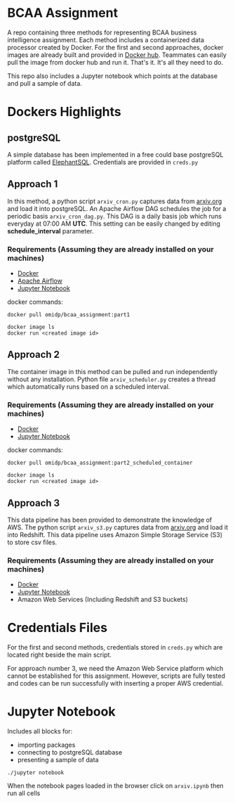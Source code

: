 # BCAA Assignment

A repo containing three methods for representing BCAA business intelligence assignment.
Each method includes a containerized data processor created by Docker.
For the first and second approaches, docker images are already built and provided in [Docker hub](https://hub.docker.com/r/omidp/bcaa_assignment). Teammates can easily pull the image from docker hub and run it. That's it. It's all they need to do.

This repo also includes a Jupyter notebook which points at the database and pull a sample of data.


#  Dockers Highlights
## postgreSQL
A simple database has been implemented in a free could base postgreSQL platform called [ElephantSQL](elephantsql.com).
Credentials are provided in `creds.py`

## Approach 1
In this method, a python script `arxiv_cron.py` captures data from [arxiv.org](http://arxiv.org/rss/cs) and load it into postgreSQL. An Apache Airflow DAG schedules the job for a periodic basis `arxiv_cron_dag.py`. This DAG is a daily basis job which runs everyday at 07:00 AM __UTC__. This setting can be easily changed by editing __schedule_interval__ parameter. 

### Requirements (Assuming they are already installed on your machines)
- [Docker](https://docs.docker.com/install/)
- [Apache Airflow](https://airflow.apache.org/installation.html)
- [Jupyter Notebook](https://jupyter.readthedocs.io/en/latest/install.html)

docker commands:
```
docker pull omidp/bcaa_assignment:part1
```
```
docker image ls
docker run <created image id>
```


## Approach 2
The container image in this method can be pulled and run independently without any installation. Python file `arxiv_scheduler.py` creates a thread which automatically runs based on a scheduled interval.  

### Requirements (Assuming they are already installed on your machines)
- [Docker](https://docs.docker.com/install/)
- [Jupyter Notebook](https://jupyter.readthedocs.io/en/latest/install.html)

docker commands:
```
docker pull omidp/bcaa_assignment:part2_scheduled_container
```
```
docker image ls
docker run <created image id>
```

## Approach 3
This data pipeline has been provided to demonstrate the knowledge of AWS. The python script `arxiv_s3.py` captures data from [arxiv.org](http://arxiv.org/rss/cs) and load it into Redshift. This data pipeline uses Amazon Simple Storage Service (S3) to store csv files.


### Requirements (Assuming they are already installed on your machines)
- [Docker](https://docs.docker.com/install/)
- [Jupyter Notebook](https://jupyter.readthedocs.io/en/latest/install.html)
- Amazon Web Services (Including Redshift and S3 buckets)

# Credentials Files
For the first and second methods, credentials stored in `creds.py` which are located right beside the main script.   

For approach number 3, we need the Amazon Web Service platform which cannot be established for this assignment. However, scripts are fully tested and codes can be run successfully with inserting a proper  AWS credential.

# Jupyter Notebook
Includes all blocks for:
- importing packages
- connecting to postgreSQL database
- presenting a sample of data

```
./jupyter notebook
```
When the notebook pages loaded in the browser click on `arxiv.ipynb` then run all cells
